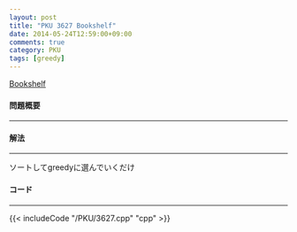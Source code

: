 ```yaml
---
layout: post
title: "PKU 3627 Bookshelf"
date: 2014-05-24T12:59:00+09:00
comments: true
category: PKU
tags: [greedy]
---
```


[Bookshelf](http://poj.org/problem?id=3627)

#### 問題概要

****

#### 解法

****

ソートしてgreedyに選んでいくだけ

#### コード

****

{{< includeCode "/PKU/3627.cpp" "cpp" >}}
